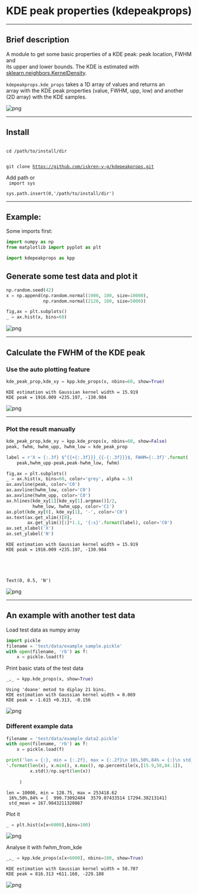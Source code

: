# KDE peak properties (kdepeakprops)
---------
## Brief description

A module to get some basic properties of a KDE peak: peak location, FWHM and<br>
its upper and lower bounds. The KDE is estimated with <a href="https://scikit-learn.org/stable/modules/generated/sklearn.neighbors.KernelDensity.html">sklearn.neighbors.KernelDensity</a>.

<code>kdepeakprops.kde_props</code> takes a 1D array of values and returns an<br>
array with the KDE peak properties (value, FWHM, upp, low) and another (2D array)
with the KDE samples.

![png](docs/output_5_1.png)

--------
## Install
<code>
cd /path/to/install/dir

git clone https://github.com/iskren-y-g/kdepeakprops.git</code>

Add path or<br>
<code>
import sys<br>
sys.path.insert(0,'/path/to/install/dir')</code>

--------
## Example:

Some imports first:


```python
import numpy as np
from matplotlib import pyplot as plt

import kdepeakprops as kpp
```

## Generate some test data and plot it


```python
np.random.seed(42)
x = np.append(np.random.normal(1900, 100, size=10000),
              np.random.normal(2120, 100, size=5000))

fig,ax = plt.subplots()
_ = ax.hist(x, bins=60)
```


    
![png](docs/output_3_0.png)
    


--------
## Calculate the FWHM of the KDE peak

### Use the auto plotting feature


```python
kde_peak_prop,kde_xy = kpp.kde_props(x, nbins=60, show=True)
```

    KDE estimation with Gaussian kernel width = 15.919
    KDE peak = 1916.009 +235.197, -130.984



    
![png](docs/output_5_1.png)
    


-------
### Plot the result manually


```python
kde_peak_prop,kde_xy = kpp.kde_props(x, nbins=60, show=False)
peak, fwhm, hwhm_upp, hwhm_low = kde_peak_prop

label = r'X = {:.3f} $^{{+{:.3f}}}_{{-{:.3f}}}$, FWHM={:.3f}'.format(
    peak,hwhm_upp-peak,peak-hwhm_low, fwhm)

fig,ax = plt.subplots()
_ = ax.hist(x, bins=60, color='grey', alpha =.5)
ax.axvline(peak, color='C0')
ax.axvline(hwhm_low, color='C0')
ax.axvline(hwhm_upp, color='C0')
ax.hlines(kde_xy[1][kde_xy[1].argmax()]/2, 
          hwhm_low, hwhm_upp, color='C1')
ax.plot(kde_xy[0], kde_xy[1], '-', color='C0')
ax.text(ax.get_xlim()[0],
        ax.get_ylim()[1]*1.1, '{:s}'.format(label), color='C0')
ax.set_xlabel('X')
ax.set_ylabel('N')

```

    KDE estimation with Gaussian kernel width = 15.919
    KDE peak = 1916.009 +235.197, -130.984





    Text(0, 0.5, 'N')




    
![png](docs/output_7_2.png)
    


---------

## An example with another test data

Load test data as numpy array


```python
import pickle
filename = 'test/data/example_sample.pickle'
with open(filename, 'rb') as f:
    x = pickle.load(f)
```

Print basic stats of the test data


```python
_,_ = kpp.kde_props(x, show=True)

```

    Using 'doane' metod to diplay 21 bins.
    KDE estimation with Gaussian kernel width = 0.069
    KDE peak = -1.615 +0.313, -0.156



    
![png](docs/output_13_1.png)
    


### Different example data


```python
filename = 'test/data/example_data2.pickle'
with open(filename, 'rb') as f:
    x = pickle.load(f)
```


```python
print('len = {:}, min = {:.2f}, max = {:.2f}\n 16%,50%,84% = {:}\n std_mean = {:}\
'.format(len(x), x.min(), x.max(), np.percentile(x,[15.9,50,84.1]), 
         x.std()/np.sqrt(len(x))
                                                                       )
     )
```

    len = 10000, min = 128.75, max = 253418.62
     16%,50%,84% = [  990.73092484  3579.07433514 17294.38213141]
     std_mean = 167.9843211320867


Plot it


```python
_ = plt.hist(x[x<6000],bins=100)
```


    
![png](docs/output_18_0.png)
    


Analyse it with fwhm_from_kde


```python
_,_ = kpp.kde_props(x[x<6000], nbins=100, show=True)

```

    KDE estimation with Gaussian kernel width = 58.707
    KDE peak = 816.313 +611.168, -229.188



    
![png](docs/output_20_1.png)
    



```python

```
